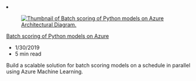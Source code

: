 <!-- This file is automatically generated by build/architectures/build_index.py. Any updates will be lost. -->

<!-- markdownlint-disable MD033 -->

<li class="grid-item item-column" data-categories="AI + Machine Learning Developer Tools ">
<article class="card">
    <div class="card-header has-margin-bottom-none" aria-hidden="true">
        <figure class="image diagram has-height-175 has-overflow-hidden level">
            <a href="/azure/architecture/reference-architectures/ai/batch-scoring-python"><img src="/azure/architecture/browse/thumbs/batch-scoring-python.png" class="diagram" alt="Thumbnail of Batch scoring of Python models on Azure Architectural Diagram." data-linktype="relative-path"></a>
        </figure>
    </div>
    <div class="card-content">
        <a class="card-content-title has-margin-top-none" href="/azure/architecture/reference-architectures/ai/batch-scoring-python">
            <p>Batch scoring of Python models on Azure</p>
        </a>
        <ul class="card-content-metadata">
            <li>1/30/2019</li>
            <li>5 min read</li>
        </ul>
        <p class="card-content-description">Build a scalable solution for batch scoring models on a schedule in parallel using Azure Machine Learning.</p>
        <div class="bottom-to-top-fade is-hidden-mobile"></div>
    </div>
</article>
</li>
